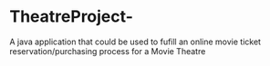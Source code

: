 # TheatreProject-
A java application that could be used to fufill an online movie ticket reservation/purchasing process for a Movie Theatre
